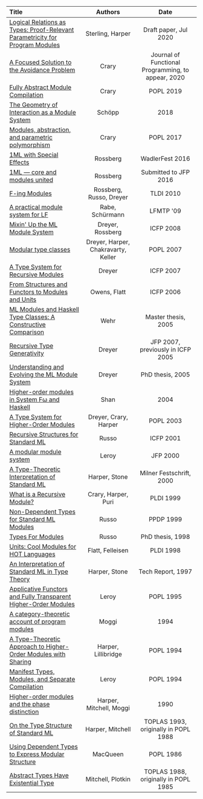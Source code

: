 | Title | Authors | Date |
|:------|:-------:|:----:|
|[Logical Relations as Types: Proof-Relevant Parametricity for Program Modules](pdfs/lrat.pdf)| Sterling, Harper | Draft paper, Jul 2020 |
|[A Focused Solution to the Avoidance Problem](pdfs/exsig.pdf) | Crary | Journal of Functional Programming, to appear, 2020 |
|[Fully Abstract Module Compilation](pdfs/famc.pdf) | Crary | POPL 2019 |
|[The Geometry of Interaction as a Module System](pdfs/modules_tr.pdf) | Schöpp | 2018 |
|[Modules, abstraction, and parametric polymorphism](pdfs/mapp.pdf) | Crary | POPL 2017 |
|[1ML with Special Effects](pdfs/1ml-effects.pdf) | Rossberg | WadlerFest 2016 |
|[1ML — core and modules united](pdfs/1ml-jfp-draft.pdf) | Rossberg | Submitted to JFP 2016 |
|[F-ing Modules](pdfs/f-ing.pdf)| Rossberg, Russo, Dreyer | TLDI 2010 |
|[A practical module system for LF](pdfs/mod.pdf) | Rabe, Schürmann | LFMTP '09 |
|[Mixin' Up the ML Module System](pdfs/mixml-long.pdf)| Dreyer, Rossberg | ICFP 2008 |
|[Modular type classes](pdfs/main-long.pdf) | Dreyer, Harper, Chakravarty, Keller | POPL 2007 |
|[A Type System for Recursive Modules](pdfs/dreyer07.pdf)| Dreyer | ICFP 2007 |
|[From Structures and Functors to Modules and Units](pdfs/owens06.pdf)| Owens, Flatt | ICFP 2006 |
|[ML Modules and Haskell Type Classes: A Constructive Comparison](pdfs/Wehr_ML_modules_and_Haskell_type_classes.pdf) | Wehr | Master thesis, 2005 |
|[Recursive Type Generativity](pdfs/dreyer-rtg.pdf)| Dreyer | JFP 2007, previously in ICFP 2005 |
|[Understanding and Evolving the ML Module System](pdfs/dreyer-thesis.pdf)| Dreyer | PhD thesis, 2005 |
|[Higher-order modules in System Fω and Haskell](pdfs/xlate.pdf)| Shan | 2004 |
|[A Type System for Higher-Order Modules](pdfs/dreyer03.pdf)| Dreyer, Crary, Harper | POPL 2003 |
|[Recursive Structures for Standard ML](pdfs/russo01.pdf)| Russo | ICFP 2001 |
|[A modular module system](pdfs/xleroy-modular_modules-jfp.pdf) | Leroy | JFP 2000 |
|[A Type-Theoretic Interpretation of Standard ML](pdfs/harper-stone-short.pdf)| Harper, Stone | Milner Festschrift, 2000 |
|[What is a Recursive Module?](pdfs/crary99.pdf)| Crary, Harper, Puri | PLDI 1999 |
|[Non-Dependent Types for Standard ML Modules](pdfs/russo99.pdf)| Russo | PPDP 1999 |
|[Types For Modules](pdfs/Types-for-Modules-Thesis.pdf)| Russo | PhD thesis, 1998 |
|[Units: Cool Modules for HOT Languages](pdfs/flatt98.pdf)| Flatt, Felleisen | PLDI 1998 |
|[An Interpretation of Standard ML in Type Theory](pdfs/harper-stone-long.pdf)| Harper, Stone | Tech Report, 1997 |
|[Applicative Functors and Fully Transparent Higher-Order Modules](pdfs/leroy95.pdf)| Leroy | POPL 1995 |
|[A category-theoretic account of program modules](pdfs/10.1.1.79.2307.pdf)| Moggi | 1994 |
|[A Type-Theoretic Approach to Higher-Order Modules with Sharing](pdfs/harper94.pdf)| Harper, Lillibridge | POPL 1994 |
|[Manifest Types, Modules, and Separate Compilation](pdfs/leroy94.pdf)| Leroy | POPL 1994 |
|[Higher-order modules and the phase distinction](pdfs/harper-mm-90.pdf) | Harper, Mitchell, Moggi | 1990 |
|[On the Type Structure of Standard ML](pdfs/harper93.pdf)| Harper, Mitchell | TOPLAS 1993, originally in POPL 1988 |
|[Using Dependent Types to Express Modular Structure](pdfs/macqueen86.pdf)| MacQueen | POPL 1986 |
|[Abstract Types Have Existential Type](pdfs/mitchell88.pdf)| Mitchell, Plotkin | TOPLAS 1988, originally in POPL 1985 |
